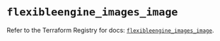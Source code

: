 # `flexibleengine_images_image`

Refer to the Terraform Registry for docs: [`flexibleengine_images_image`](https://registry.terraform.io/providers/flexibleenginecloud/flexibleengine/1.46.0/docs/resources/images_image).
